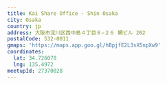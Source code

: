 ```yaml
---
title: Kai Share Office - Shin Osaka
city: Osaka
country: jp
address: 大阪市淀川区西中島４丁目８−２６ 鯛ビル 202
postalCode: 532-0011
gmaps: 'https://maps.app.goo.gl/hBpjfE2L3sX5npXw9'
coordinates:
  lat: 34.726078
  lng: 135.4972
meetupId: 27370028
---
```


